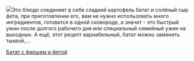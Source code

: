 <!--2025-09-11 00:06:58-->
<div class="yb">
  <div class="rss povarenok"><a href="https://www.povarenok.ru/recipes/show/183069/"><img src="https://www.povarenok.ru/data/cache/2025sep/11/04/3189424_49721-640x480.jpg"></a>Это блюдо соединяет в себе сладкий картофель батат и солёный сыр фета, при приготовлении его, вам не нужно использовать много ингредиентов, готовится в одной сковороде, а значит - это быстрый ужин после долгого рабочего дня или специальный семейный ужин на выходных. А ещё, этот рецепт вариабельный, батат можно заменить тыквой,... <p class="titl"><a href="https://www.povarenok.ru/recipes/show/183069/">Батат с фаршем и фетой</a></p></div>
</div>
